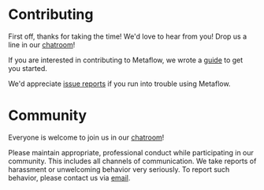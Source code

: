 # Contributing

First off, thanks for taking the time! We'd love to hear from you! Drop us a line in our [chatroom](http://chat.metaflow.org)!

If you are interested in contributing to Metaflow, we wrote a [guide](https://docs.metaflow.org/introduction/contributing-to-metaflow#contributing-code-and-issues)
to get you started. 

We'd appreciate [issue reports](https://github.com/Netflix/metaflow/issues) if you run into trouble using Metaflow.

# Community

Everyone is welcome to join us in our [chatroom](http://chat.metaflow.org)!

Please maintain appropriate, professional conduct while participating in our community. This includes all channels of
communication. We take reports of harassment or unwelcoming behavior very seriously. To report such behavior, please 
contact us via [email](mailto:help@metaflow.org). 
